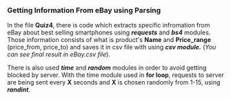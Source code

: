 ### Getting Information From eBay using Parsing
In the file **Quiz4**, there is code which extracts specific infromation from eBay about best selling smartphones using ***requests*** and ***bs4*** modules.
Those information consists of what is product's **Name** and **Price_range** (price_from, price_to) and saves it in csv file with using ***csv module.*** (*You can see final result in eBay.csv file*).

There is also used ***time*** and ***random*** modules in order to avoid getting blocked by server. With the time module used in **for loop**, requests to server are being sent every **__X__** seconds and  **__X__** is chosen randomly from 1-15, using ***randint***.
